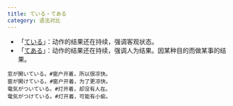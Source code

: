 ```yaml
---
title: ている・てある
category: 语法对比
---
```


- 「[ている](teiru#动作的结果仍在持续)」：动作的结果还在持续，强调客观状态。
- 「[てある](tearu#动作的结果仍然存在)」：动作的结果还在持续，强调人为结果。因某种目的而做某事的结果。

```example
窓が開いている。#窗户开着，所以很凉快。
窗が開けている。#窗户开着，为了更凉快。
電気がついている。#灯开着，却没有人在。
電気がつけている。#灯开着，可能有小偷。
```
